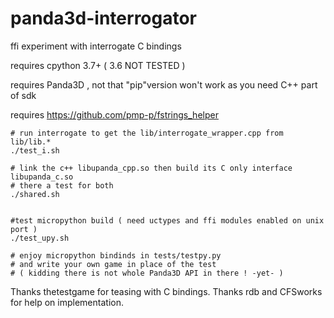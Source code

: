 # panda3d-interrogator
ffi experiment with interrogate C bindings

requires cpython 3.7+  ( 3.6 NOT TESTED )

requires Panda3D , not that "pip"version won't work as you need C++ part of sdk

requires https://github.com/pmp-p/fstrings_helper


```
# run interrogate to get the lib/interrogate_wrapper.cpp from lib/lib.*
./test_i.sh

# link the c++ libupanda_cpp.so then build its C only interface libupanda_c.so
# there a test for both
./shared.sh


#test micropython build ( need uctypes and ffi modules enabled on unix port )
./test_upy.sh

# enjoy micropython bindinds in tests/testpy.py
# and write your own game in place of the test
# ( kidding there is not whole Panda3D API in there ! -yet- )
```

Thanks thetestgame for teasing with C bindings.
Thanks rdb and C​FSworks for help on implementation.


